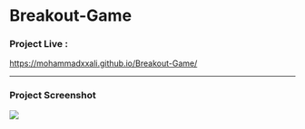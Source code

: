 # Breakout-Game

### Project Live :
https://mohammadxxali.github.io/Breakout-Game/

--------

### Project Screenshot
![](https://github.com/mohammadxxali/Breakout-Game/blob/main/Screenshot.png)



